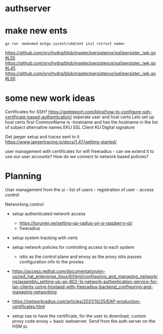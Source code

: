 # authserver

# make new ents
```
go run -mod=mod entgo.io/ent/cmd/ent init <struct name>
```
https://github.com/ory/hydra/blob/master/persistence/sql/persister_jwk.go#L55
https://github.com/ory/hydra/blob/master/persistence/sql/persister_jwk.go#L45
https://github.com/ory/hydra/blob/master/persistence/sql/persister_jwk.go#L50


# some new work ideas
Certificates for SSH?
https://goteleport.com/blog/how-to-configure-ssh-certificate-based-authentication/
seperate user and host certs
Lets set up host certs first
CommonName is <service>-hostname and has the hostname in the list of subject alternative names
EKU SSL Client KU Digital signature

Get jaeger setup and traces sent to it
https://www.jaegertracing.io/docs/1.47/getting-started/

user management with certificates for wifi
freeradius - can we extend it to use our user accounts? How do we connect to network based policies?


# Planning
User management from the ui
    - list of users
    - registration of user
    - access control

Networking control
- setup authenticated network access
    - https://turunen.ee/setting-up-radius-on-a-raspberry-pi/
    - freeradius
- setup system tracking with certs
- setup network policies for controlling access to each system
    - istio as the control plane and envoy as the proxy istio passes configuration info to the proxies
- https://access.redhat.com/documentation/en-us/red_hat_enterprise_linux/8/html/configuring_and_managing_networking/assembly_setting-up-an-802-1x-network-authentication-service-for-lan-clients-using-hostapd-with-freeradius-backend_configuring-and-managing-networking
- https://networkradius.com/articles/2021/10/25/EAP-production-certificates.html


- setup nas to have the certificate, for the user to download, custom proxy code envoy + basic webserver. Send from the auth server on the HSM pi.
